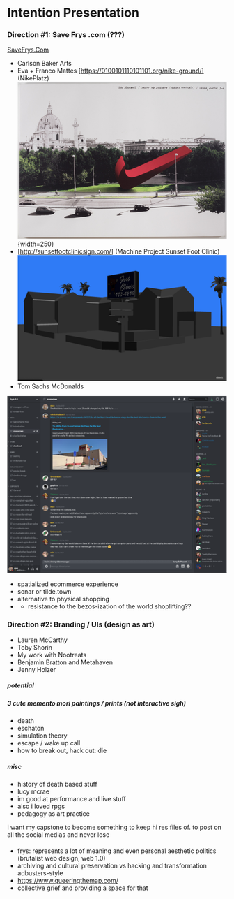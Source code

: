 # Intention Presentation



### Direction #1: Save Frys .com (???)

[SaveFrys.Com](http://savefrys.com)

* Carlson Baker Arts 
* Eva + Franco Mattes [https://0100101110101101.org/nike-ground/] (NikePlatz) ![nikeplatz](images/nikeplatz.jpg){width=250}
* [http://sunsetfootclinicsign.com/] (Machine Project Sunset Foot Clinic) ![footclinic](images/footclinicsign.png)
* Tom Sachs McDonalds



![discord server](images/frysdiscord.png)
- spatialized ecommerce experience
- sonar or tilde.town
- alternative to physical shopping
- - resistance to the bezos-ization of the world
shoplifting??


### Direction #2: Branding / UIs (design as art)

* Lauren McCarthy
* Toby Shorin
* My work with Nootreats
* Benjamin Bratton and Metahaven
* Jenny Holzer


##### potential 
##### 3 cute memento mori paintings / prints (not interactive sigh)


* death
* eschaton
* simulation theory
* escape / wake up call
* how to break out, hack out: die

##### misc 
* history of death based stuff
* lucy mcrae
* im good at performance and live stuff
* also i loved rpgs
* pedagogy as art practice

i want my capstone to become something to keep hi res files of. to post on all the social medias and never lose

####
* frys: represents a lot of meaning and even personal aesthetic politics (brutalist web design, web 1.0)
* archiving and cultural preservation vs hacking and transformation adbusters-style
* https://www.queeringthemap.com/
* collective grief and providing a space for that

